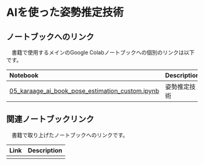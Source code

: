 # AIを使った姿勢推定技術

## ノートブックへのリンク
　書籍で使用するメインのGoogle Colabノートブックへの個別のリンクは以下です。

| Notebook  | Description |
|:-|:-|
| [05_karaage_ai_book_pose_estimation_custom.ipynb](https://colab.research.google.com/drive/1dtBgF774jFSc405ik4C1Em0KM8IYUvTX?usp=sharing)  | 姿勢推定技術 |

## 関連ノートブックリンク
　書籍で取り上げたノートブックへのリンクです。

| Link  | Description |
|:-|:-|
|  |  |
